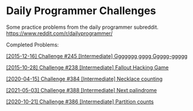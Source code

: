 # Daily Programmer Challenges
Some practice problems from the daily programmer subreddit. https://www.reddit.com/r/dailyprogrammer/

Completed Problems:

[[2015-12-16] Challenge #245 [Intermediate] Ggggggg gggg Ggggg-ggggg](https://www.reddit.com/r/dailyprogrammer/comments/3x3hqa/20151216_challenge_245_intermediate_ggggggg_gggg/)

[[2015-10-28] Challenge #238 [Intermediate] Fallout Hacking Game](https://www.reddit.com/r/dailyprogrammer/comments/3qjnil/20151028_challenge_238_intermediate_fallout/)

[[2020-04-15] Challenge #384 [Intermediate] Necklace counting](https://www.reddit.com/r/dailyprogrammer/comments/g1xrun/20200415_challenge_384_intermediate_necklace/)

[[2021-05-03] Challenge #388 [Intermediate] Next palindrome](https://www.reddit.com/r/dailyprogrammer/comments/n3var6/20210503_challenge_388_intermediate_next/)

[[2020-10-21] Challenge #386 [Intermediate] Partition counts](https://www.reddit.com/r/dailyprogrammer/comments/jfcuz5/20201021_challenge_386_intermediate_partition/)
